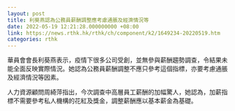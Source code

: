 ```yaml
---
layout: post
title: 利葵燕認為公務員薪酬調整應考慮通脹及經濟情況等
date: 2022-05-19 12:21:28.000000000 +08:00
link: https://news.rthk.hk/rthk/ch/component/k2/1649234-20220519.htm
categories: rthk
---
```


華員會會長利葵燕表示，疫情下很多公司受創，並無參與薪酬趨勢調查，令結果未能全面反映實際情況。她認為公務員薪酬調整不應只參考這個指標，亦要考慮通脹及經濟情況等因素。

人力資源顧問周綺萍指出，今次調查中高層員工薪酬的加幅驚人，她認為，加薪指標不需要參考私人機構的花紅及獎金，調整薪酬應以基本薪金為基礎。

